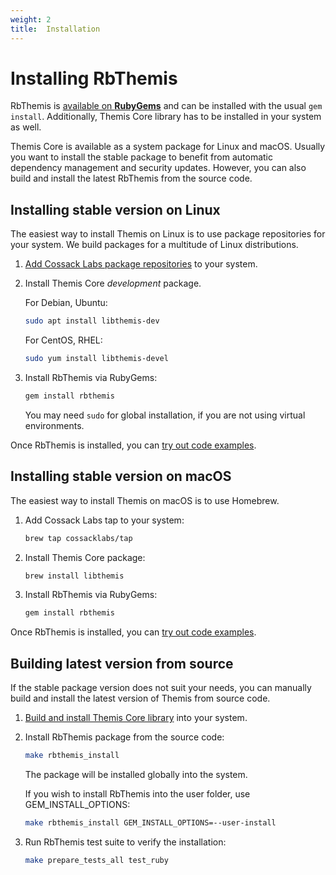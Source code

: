```yaml
---
weight: 2
title:  Installation
---
```


# Installing RbThemis

RbThemis is [available on **RubyGems**](https://rubygems.org/gems/rbthemis)
and can be installed with the usual `gem install`.
Additionally, Themis Core library has to be installed in your system as well.

Themis Core is available as a system package for Linux and macOS.
Usually you want to install the stable package to benefit from automatic dependency management and security updates.
However, you can also build and install the latest RbThemis from the source code.

## Installing stable version on Linux

The easiest way to install Themis on Linux is to use package repositories for your system.
We build packages for a multitude of Linux distributions.

 1. [Add Cossack Labs package repositories](/themis/installation/installation-from-packages/)
    to your system.

 2. Install Themis Core _development_ package.

    For Debian, Ubuntu:

    ```bash
    sudo apt install libthemis-dev
    ```

    For CentOS, RHEL:

    ```bash
    sudo yum install libthemis-devel
    ```

 3. Install RbThemis via RubyGems:

    ```bash
    gem install rbthemis
    ```

    You may need `sudo` for global installation,
    if you are not using virtual environments.

Once RbThemis is installed, you can [try out code examples](../examples/).

## Installing stable version on macOS

The easiest way to install Themis on macOS is to use Homebrew.

 1. Add Cossack Labs tap to your system:

    ```bash
    brew tap cossacklabs/tap
    ```

 2. Install Themis Core package:

    ```bash
    brew install libthemis
    ```

 3. Install RbThemis via RubyGems:

    ```bash
    gem install rbthemis
    ```

Once RbThemis is installed, you can [try out code examples](../examples/).

## Building latest version from source

If the stable package version does not suit your needs,
you can manually build and install the latest version of Themis from source code.

 1. [Build and install Themis Core library](/themis/installation/installation-from-sources/)
    into your system.

 2. Install RbThemis package from the source code:

    ```bash
    make rbthemis_install
    ```

    The package will be installed globally into the system.

    If you wish to install RbThemis into the user folder,
    use GEM_INSTALL_OPTIONS:

    ```bash
    make rbthemis_install GEM_INSTALL_OPTIONS=--user-install
    ```

 3. Run RbThemis test suite to verify the installation:

    ```bash
    make prepare_tests_all test_ruby
    ```
